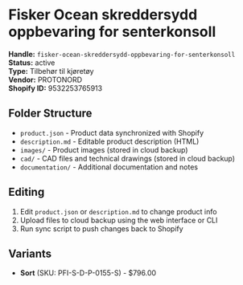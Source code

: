 # Fisker Ocean skreddersydd oppbevaring for senterkonsoll

**Handle:** `fisker-ocean-skreddersydd-oppbevaring-for-senterkonsoll`  
**Status:** active  
**Type:** Tilbehør til kjøretøy  
**Vendor:** PROTONORD  
**Shopify ID:** 9532253765913  

## Folder Structure

- `product.json` - Product data synchronized with Shopify
- `description.md` - Editable product description (HTML)
- `images/` - Product images (stored in cloud backup)
- `cad/` - CAD files and technical drawings (stored in cloud backup)
- `documentation/` - Additional documentation and notes

## Editing

1. Edit `product.json` or `description.md` to change product info
2. Upload files to cloud backup using the web interface or CLI
3. Run sync script to push changes back to Shopify

## Variants

- **Sort** (SKU: PFI-S-D-P-0155-S) - $796.00
